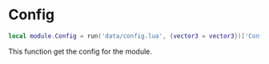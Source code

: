 # Config

```lua
local module.Config = run('data/config.lua', {vector3 = vector3})['Config']
```

This function get the config for the module.
